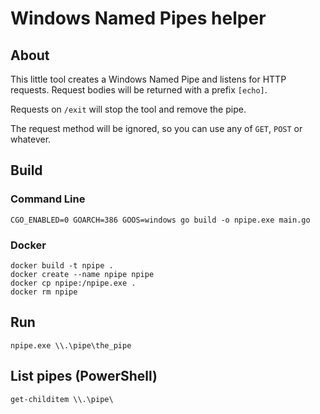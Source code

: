 # Windows Named Pipes helper

## About

This little tool creates a Windows Named Pipe and listens for HTTP requests.
Request bodies will be returned with a prefix `[echo]`.

Requests on `/exit` will stop the tool and remove the pipe.

The request method will be ignored, so you can use any of `GET`, `POST` or whatever.

## Build

### Command Line

    CGO_ENABLED=0 GOARCH=386 GOOS=windows go build -o npipe.exe main.go
     
### Docker

    docker build -t npipe .
    docker create --name npipe npipe
    docker cp npipe:/npipe.exe .
    docker rm npipe

## Run

    npipe.exe \\.\pipe\the_pipe

## List pipes (PowerShell)

    get-childitem \\.\pipe\
